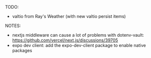 TODO:

- valtio from Ray's Weather (with new valtio persist items)

NOTES:

- nextjs middleware can cause a lot of problems with dotenv-vault: https://github.com/vercel/next.js/discussions/39705
- expo dev client: add the expo-dev-client package to enable native packages
